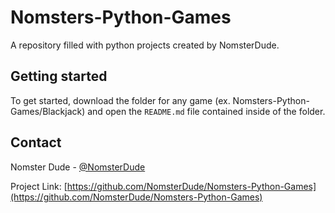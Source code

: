 # Nomsters-Python-Games
A repository filled with python projects created by NomsterDude.

## Getting started
To get started, download the folder for any game (ex. Nomsters-Python-Games/Blackjack) and open the `README.md` file contained inside of the folder.

## Contact
Nomster Dude - [@NomsterDude]([https://twitter.com/twitter_handle](https://twitter.com/NomsterDude))

Project Link: [https://github.com/NomsterDude/Nomsters-Python-Games](https://github.com/NomsterDude/Nomsters-Python-Games)
